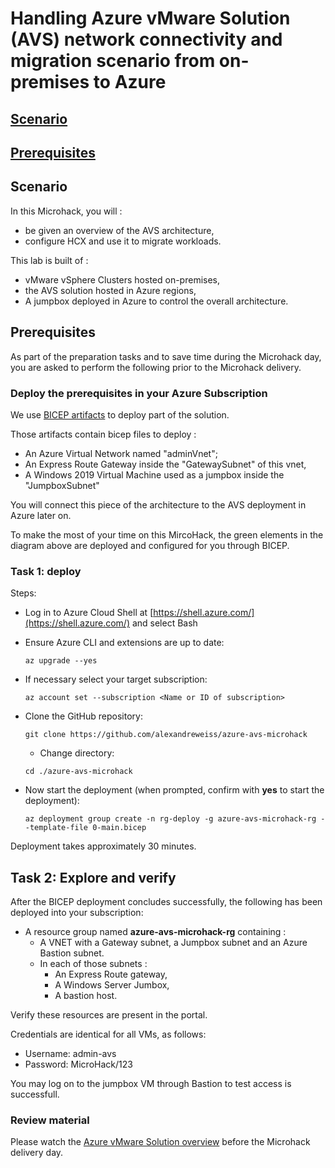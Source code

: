# Handling Azure vMware Solution (AVS) network connectivity and migration scenario from on-premises to Azure

## [Scenario](#scenario)

## [Prerequisites](#prerequisites)

## Scenario

In this Microhack, you will :

- be given an overview of the AVS architecture,
- configure HCX and use it to migrate workloads.

This lab is built of :

- vMware vSphere Clusters hosted on-premises,
- the AVS solution hosted in Azure regions,
- A jumpbox deployed in Azure to control the overall architecture.

## Prerequisites

As part of the preparation tasks and to save time during the Microhack day, you are asked to perform the following prior to the Microhack delivery.

### Deploy the prerequisites in your Azure Subscription

We use [BICEP artifacts](https://docs.microsoft.com/en-us/azure/azure-resource-manager/bicep/overview) to deploy part of the solution.

Those artifacts contain bicep files to deploy :

- An Azure Virtual Network named "adminVnet";
- An Express Route Gateway inside the "GatewaySubnet" of this vnet,
- A Windows 2019 Virtual Machine used as a jumpbox inside the "JumpboxSubnet"

You will connect this piece of the architecture to the AVS deployment in Azure later on.

To make the most of your time on this MircoHack, the green elements in the diagram above are deployed and configured for you through BICEP.

### Task 1: deploy

Steps:

- Log in to Azure Cloud Shell at [https://shell.azure.com/](https://shell.azure.com/) and select Bash
- Ensure Azure CLI and extensions are up to date:
  
  `az upgrade --yes`
  
- If necessary select your target subscription:
  
  `az account set --subscription <Name or ID of subscription>`
  
- Clone the  GitHub repository:
  
  `git clone https://github.com/alexandreweiss/azure-avs-microhack`
  
  - Change directory:
  
  `cd ./azure-avs-microhack`

- Now start the deployment (when prompted, confirm with **yes** to start the deployment):

  `az deployment group create -n rg-deploy -g azure-avs-microhack-rg --template-file 0-main.bicep`

Deployment takes approximately 30 minutes.

## Task 2: Explore and verify

After the BICEP deployment concludes successfully, the following has been deployed into your subscription:

- A resource group named **azure-avs-microhack-rg** containing :
  - A VNET with a Gateway subnet, a Jumpbox subnet and an Azure Bastion subnet.
  - In each of those subnets :
    - An Express Route gateway,
    - A Windows Server Jumbox,
    - A bastion host.

Verify these resources are present in the portal.

Credentials are identical for all VMs, as follows:

- Username: admin-avs
- Password: MicroHack/123

You may log on to the jumpbox VM through Bastion to test access is successfull.

### Review material

Please watch the [Azure vMware Solution overview](https://www.site.placeholder) before the Microhack delivery day.

